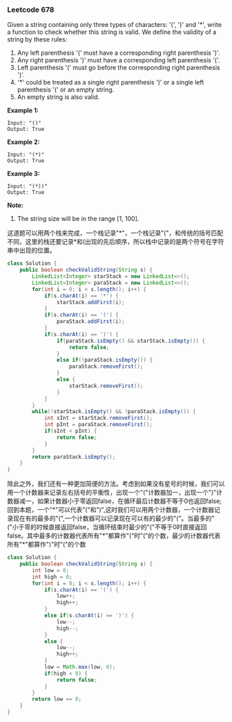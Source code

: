 ### Leetcode 678

Given a string containing only three types of characters: '(', ')' and '*', write a function to check whether this string is valid. We define the validity of a string by these rules:

1. Any left parenthesis '(' must have a corresponding right parenthesis ')'.
2. Any right parenthesis ')' must have a corresponding left parenthesis '('.
3. Left parenthesis '(' must go before the corresponding right parenthesis ')'.
4. '*' could be treated as a single right parenthesis ')' or a single left parenthesis '(' or an empty string.
5. An empty string is also valid.

**Example 1:**
```
Input: "()"
Output: True
```

**Example 2:**
```
Input: "(*)"
Output: True
```

**Example 3:**
```
Input: "(*))"
Output: True
```

**Note:**
1. The string size will be in the range [1, 100].

这道题可以用两个栈来完成，一个栈记录"\*"，一个栈记录"("，和传统的括号匹配不同，这里的栈还要记录*和(出现的先后顺序，所以栈中记录的是两个符号在字符串中出现的位置。

```java
class Solution {
    public boolean checkValidString(String s) {
        LinkedList<Integer> starStack = new LinkedList<>();
        LinkedList<Integer> paraStack = new LinkedList<>();
        for(int i = 0; i < s.length(); i++) {
            if(s.charAt(i) == '*') {
                starStack.addFirst(i);
            }
            if(s.charAt(i) == '(') {
                paraStack.addFirst(i);
            }
            if(s.charAt(i) == ')') {
                if(paraStack.isEmpty() && starStack.isEmpty()) {
                    return false;
                }
                else if(!paraStack.isEmpty()) {
                    paraStack.removeFirst();
                }
                else {
                    starStack.removeFirst();
                }
            }
        }
        while(!starStack.isEmpty() && !paraStack.isEmpty()) {
            int sInt = starStack.removeFirst();
            int pInt = paraStack.removeFirst();
            if(sInt < pInt) {
                return false;
            }
        }
        return paraStack.isEmpty();
    }
}
```

除此之外，我们还有一种更加简便的方法。考虑到如果没有星号的时候，我们可以用一个计数器来记录左右括号的平衡性，出现一个"("计数器加一，出现一个")"计数器减一，如果计数器小于零返回false，在循环最后计数器不等于0也返回false;  
回到本题，一个"\*"可以代表"("和")",这时我们可以用两个计数器，一个计数器记录现在有的最多的"(",一个计数器可以记录现在可以有的最少的"("。当最多的"("小于零的时候直接返回false，当循环结束时最少的"("不等于0时直接返回false。其中最多的计数器代表所有"\*"都算作"("时"("的个数，最少的计数器代表所有"\*"都算作")"时"("的个数

```java
class Solution {
    public boolean checkValidString(String s) {
        int low = 0;
        int high = 0;
        for(int i = 0; i < s.length(); i++) {
            if(s.charAt(i) == '(') {
                low++;
                high++;
            }
            else if(s.charAt(i) == ')') {
                low--;
                high--;
            }
            else {
                low--;
                high++;
            }
            low = Math.max(low, 0);
            if(high < 0) {
                return false;
            }
        }
        return low == 0;
    }
}
```
